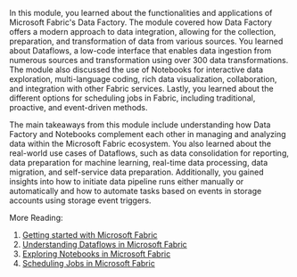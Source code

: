 In this module, you learned about the functionalities and applications of Microsoft Fabric's Data Factory. The module covered how Data Factory offers a modern approach to data integration, allowing for the collection, preparation, and transformation of data from various sources. You learned about Dataflows, a low-code interface that enables data ingestion from numerous sources and transformation using over 300 data transformations. The module also discussed the use of Notebooks for interactive data exploration, multi-language coding, rich data visualization, collaboration, and integration with other Fabric services. Lastly, you learned about the different options for scheduling jobs in Fabric, including traditional, proactive, and event-driven methods.

The main takeaways from this module include understanding how Data Factory and Notebooks complement each other in managing and analyzing data within the Microsoft Fabric ecosystem. You also learned about the real-world use cases of Dataflows, such as data consolidation for reporting, data preparation for machine learning, real-time data processing, data migration, and self-service data preparation. Additionally, you gained insights into how to initiate data pipeline runs either manually or automatically and how to automate tasks based on events in storage accounts using storage event triggers.

More Reading:
1. [Getting started with Microsoft Fabric](https://docs.microsoft.com/en-us/azure/data-factory/introduction)
2. [Understanding Dataflows in Microsoft Fabric](https://docs.microsoft.com/en-us/power-query/dataflows/overview)
3. [Exploring Notebooks in Microsoft Fabric](https://docs.microsoft.com/en-us/azure/notebooks/)
4. [Scheduling Jobs in Microsoft Fabric](https://docs.microsoft.com/en-us/azure/data-factory/scheduling-and-execution)